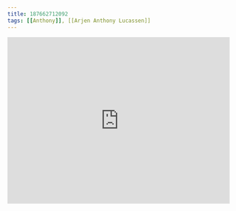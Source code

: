 ```yaml
---
title: 187662712092
tags: [[Anthony]], [[Arjen Anthony Lucassen]]
---
```

<iframe allow="accelerometer; autoplay; clipboard-write; encrypted-media; gyroscope; picture-in-picture" allowfullscreen="" frameborder="0" height="375" id="youtube_iframe" src="https://www.youtube.com/embed/Cnb8EDpoe0g?feature=oembed&amp;enablejsapi=1&amp;origin=https://safe.txmblr.com&amp;wmode=opaque" width="500"></iframe>